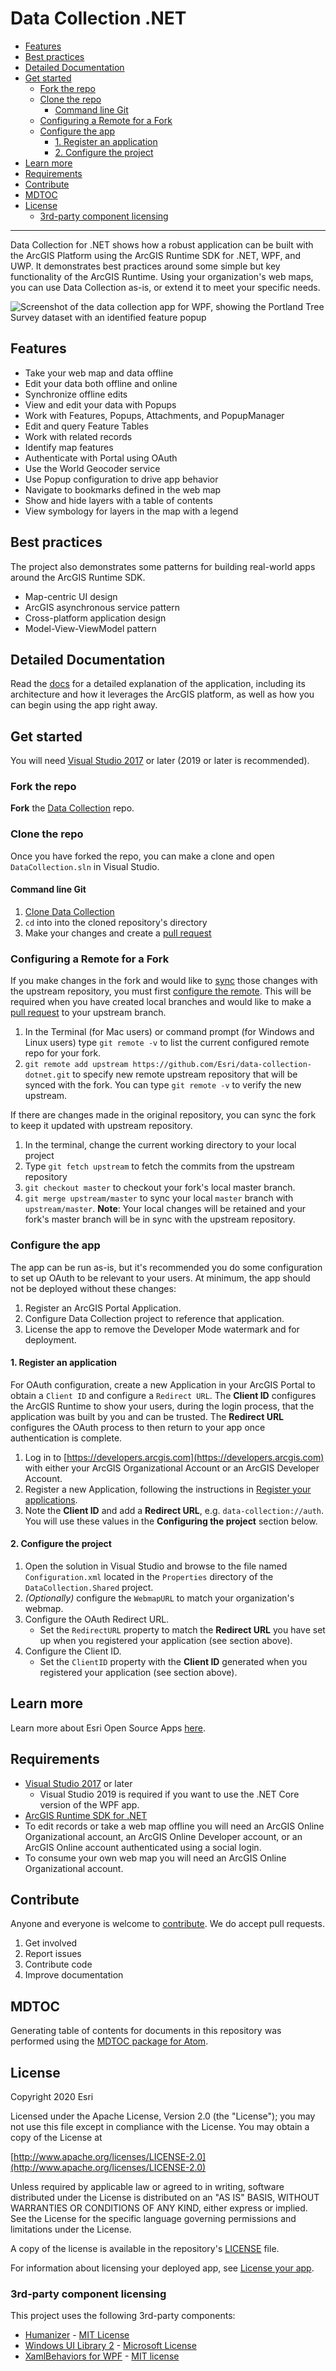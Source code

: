 # Data Collection .NET

<!-- MDTOC maxdepth:6 firsth1:0 numbering:0 flatten:0 bullets:1 updateOnSave:1 -->

- [Features](#features)   
- [Best practices](#best-practices)   
- [Detailed Documentation](#detailed-documentation)   
- [Get started](#get-started)   
   - [Fork the repo](#fork-the-repo)   
   - [Clone the repo](#clone-the-repo)   
      - [Command line Git](#command-line-git)   
   - [Configuring a Remote for a Fork](#configuring-a-remote-for-a-fork)   
   - [Configure the app](#configure-the-app)   
      - [1. Register an application](#1-register-an-application)   
      - [2. Configure the project](#2-configure-the-project)   
- [Learn more](#learn-more)   
- [Requirements](#requirements)   
- [Contribute](#contribute)   
- [MDTOC](#mdtoc)   
- [License](#license)   
   - [3rd-party component licensing](#3rd-party-component-licensing)   

<!-- /MDTOC -->
---

Data Collection for .NET shows how a robust application can be built with the ArcGIS Platform using the ArcGIS Runtime SDK for .NET, WPF, and UWP. It demonstrates best practices around some simple but key functionality of the ArcGIS Runtime. Using your organization's web maps, you can use Data Collection as-is, or extend it to meet your specific needs.

![Screenshot of the data collection app for WPF, showing the Portland Tree Survey dataset with an identified feature popup](docs/images/anatomy-identified-feature.png)

## Features

* Take your web map and data offline
* Edit your data both offline and online
* Synchronize offline edits
* View and edit your data with Popups
* Work with Features, Popups, Attachments, and PopupManager
* Edit and query Feature Tables
* Work with related records
* Identify map features
* Authenticate with Portal using OAuth
* Use the World Geocoder service
* Use Popup configuration to drive app behavior
* Navigate to bookmarks defined in the web map
* Show and hide layers with a table of contents
* View symbology for layers in the map with a legend

## Best practices

The project also demonstrates some patterns for building real-world apps around the ArcGIS Runtime SDK.

* Map-centric UI design
* ArcGIS asynchronous service pattern
* Cross-platform application design
* Model-View-ViewModel pattern

## Detailed Documentation

Read the [docs](./docs/README.md) for a detailed explanation of the application, including its architecture and how it leverages the ArcGIS platform, as well as how you can begin using the app right away.

## Get started

You will need [Visual Studio 2017](https://visualstudio.microsoft.com/downloads/) or later (2019 or later is recommended).

### Fork the repo

**Fork** the [Data Collection](https://github.com/Esri/data-collection-dotnet/fork) repo.

### Clone the repo

Once you have forked the repo, you can make a clone and open `DataCollection.sln` in Visual Studio.

#### Command line Git

1. [Clone Data Collection](https://help.github.com/articles/fork-a-repo/#step-2-create-a-local-clone-of-your-fork)
2. `cd` into into the cloned repository's directory
3. Make your changes and create a [pull request](https://help.github.com/articles/creating-a-pull-request)

### Configuring a Remote for a Fork

If you make changes in the fork and would like to [sync](https://help.github.com/articles/syncing-a-fork/) those changes with the upstream repository, you must first [configure the remote](https://help.github.com/articles/configuring-a-remote-for-a-fork/). This will be required when you have created local branches and would like to make a [pull request](https://help.github.com/articles/creating-a-pull-request) to your upstream branch.

1. In the Terminal (for Mac users) or command prompt (for Windows and Linux users) type `git remote -v` to list the current configured remote repo for your fork.
2. `git remote add upstream https://github.com/Esri/data-collection-dotnet.git` to specify new remote upstream repository that will be synced with the fork. You can type `git remote -v` to verify the new upstream.

If there are changes made in the original repository, you can sync the fork to keep it updated with upstream repository.

1. In the terminal, change the current working directory to your local project
2. Type `git fetch upstream` to fetch the commits from the upstream repository
3. `git checkout master` to checkout your fork's local master branch.
4. `git merge upstream/master` to sync your local `master` branch with `upstream/master`. **Note**: Your local changes will be retained and your fork's master branch will be in sync with the upstream repository.

### Configure the app

The app can be run as-is, but it's recommended you do some configuration to set up OAuth to be relevant to your users. At minimum, the app should not be deployed without these changes:

1. Register an ArcGIS Portal Application.
2. Configure Data Collection project to reference that application.
3. License the app to remove the Developer Mode watermark and for deployment.

#### 1. Register an application

For OAuth configuration, create a new Application in your ArcGIS Portal to obtain a `Client ID` and configure a `Redirect URL`. The **Client ID** configures the ArcGIS Runtime to show your users, during the login process, that the application was built by you and can be trusted. The **Redirect URL** configures the OAuth process to then return to your app once authentication is complete.

1. Log in to [https://developers.arcgis.com](https://developers.arcgis.com) with either your ArcGIS Organizational Account or an ArcGIS Developer Account.
2. Register a new Application, following the instructions in [Register your applications](https://developers.arcgis.com/documentation/security-and-authentication/oauth-2.0/register-your-application/).
3. Note the **Client ID** and add a **Redirect URL**, e.g. `data-collection://auth`. You will use these values in the **Configuring the project** section below.

#### 2. Configure the project

1. Open the solution in Visual Studio and browse to the file named `Configuration.xml` located in the `Properties` directory of the  `DataCollection.Shared` project.
2. _(Optionally)_ configure the `WebmapURL` to match your organization's webmap.
3. Configure the OAuth Redirect URL.
    * Set the `RedirectURL` property to match the **Redirect URL** you have set up when you registered your application (see section above).
4. Configure the Client ID.
    * Set the `ClientID` property with the **Client ID** generated when you registered your application (see section above).

## Learn more

Learn more about Esri Open Source Apps [here](https://developers.arcgis.com/documentation/app-templates-and-builders/open-source-apps/).

## Requirements

* [Visual Studio 2017](https://visualstudio.microsoft.com/downloads/) or later
  * Visual Studio 2019 is required if you want to use the .NET Core version of the WPF app.
* [ArcGIS Runtime SDK for .NET](https://developers.arcgis.com/downloads/)
* To edit records or take a web map offline you will need an ArcGIS Online Organizational account, an ArcGIS Online Developer account, or an ArcGIS Online account authenticated using a social login.
* To consume your own web map you will need an ArcGIS Online Organizational account.

## Contribute

Anyone and everyone is welcome to [contribute](https://github.com/esri/contributing). We do accept pull requests.

1. Get involved
2. Report issues
3. Contribute code
4. Improve documentation

## MDTOC

Generating table of contents for documents in this repository was performed using the [MDTOC package for Atom](https://atom.io/packages/atom-mdtoc).

## License

Copyright 2020 Esri

Licensed under the Apache License, Version 2.0 (the "License"); you may not use this file except in compliance with the License. You may obtain a copy of the License at

[http://www.apache.org/licenses/LICENSE-2.0](http://www.apache.org/licenses/LICENSE-2.0)

Unless required by applicable law or agreed to in writing, software distributed under the License is distributed on an "AS IS" BASIS, WITHOUT WARRANTIES OR CONDITIONS OF ANY KIND, either express or implied. See the License for the specific language governing permissions and limitations under the License.

A copy of the license is available in the repository's [LICENSE](LICENSE) file.

For information about licensing your deployed app, see [License your app](https://developers.arcgis.com/net/license-and-deployment/license/).

### 3rd-party component licensing

This project uses the following 3rd-party components:

* [Humanizer](https://github.com/Humanizr/Humanizer) - [MIT License](https://github.com/Humanizr/Humanizer/blob/master/LICENSE)
* [Windows UI Library 2](https://github.com/microsoft/microsoft-ui-xaml) - [Microsoft License](https://www.nuget.org/packages/Microsoft.UI.Xaml/2.3.200213001/license)
* [XamlBehaviors for WPF](https://github.com/Microsoft/XamlBehaviorsWpf) - [MIT license](https://github.com/microsoft/XamlBehaviorsWpf/blob/master/LICENSE)
